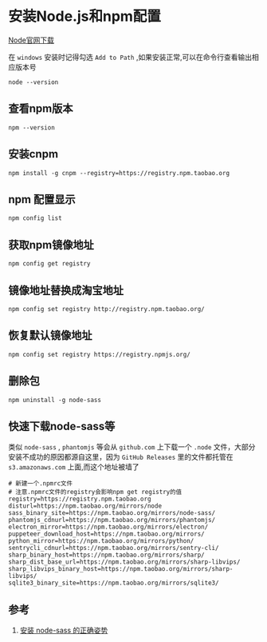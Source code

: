 # 安装Node.js和npm配置
[Node官网下载](https://nodejs.org/en/)

在 `windows` 安装时记得勾选 `Add to Path` ,如果安装正常,可以在命令行查看输出相应版本号
```shell
node --version
```

## 查看npm版本
```shell
npm --version
```

## 安装cnpm
```shell
npm install -g cnpm --registry=https://registry.npm.taobao.org
```

## npm 配置显示
```shell
npm config list
```

## 获取npm镜像地址
```shell
npm config get registry
```

## 镜像地址替换成淘宝地址
```shell
npm config set registry http://registry.npm.taobao.org/
```

## 恢复默认镜像地址
```shell
npm config set registry https://registry.npmjs.org/
```

## 删除包
```shell
npm uninstall -g node-sass
```

## 快速下载node-sass等
类似 `node-sass` , `phantomjs` 等会从 `github.com` 上下载一个 `.node` 文件，大部分安装不成功的原因都源自这里，因为 `GitHub Releases` 里的文件都托管在 `s3.amazonaws.com` 上面,而这个地址被墙了
```shell
# 新建一个.npmrc文件
# 注意.npmrc文件的registry会影响npm get registry的值
registry=https://registry.npm.taobao.org
disturl=https://npm.taobao.org/mirrors/node
sass_binary_site=https://npm.taobao.org/mirrors/node-sass/
phantomjs_cdnurl=https://npm.taobao.org/mirrors/phantomjs/
electron_mirror=https://npm.taobao.org/mirrors/electron/
puppeteer_download_host=https://npm.taobao.org/mirrors/
python_mirror=https://npm.taobao.org/mirrors/python/
sentrycli_cdnurl=https://npm.taobao.org/mirrors/sentry-cli/
sharp_binary_host=https://npm.taobao.org/mirrors/sharp/
sharp_dist_base_url=https://npm.taobao.org/mirrors/sharp-libvips/
sharp_libvips_binary_host=https://npm.taobao.org/mirrors/sharp-libvips/
sqlite3_binary_site=https://npm.taobao.org/mirrors/sqlite3/
```

## 参考
1. [安装 node-sass 的正确姿势](https://github.com/lmk123/blog/issues/28)

